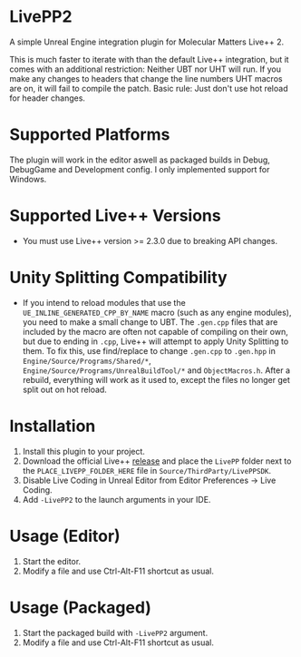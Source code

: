 # LivePP2
A simple Unreal Engine integration plugin for Molecular Matters Live++ 2.  

This is much faster to iterate with than the default Live++ integration, but it comes with an additional restriction: Neither UBT nor UHT will run. If you make any changes to headers that change the line numbers UHT macros are on, it will fail to compile the patch. Basic rule: Just don't use hot reload for header changes.

# Supported Platforms
The plugin will work in the editor aswell as packaged builds in Debug, DebugGame and Development config. I only implemented support for Windows.

# Supported Live++ Versions
- You must use Live++ version >= 2.3.0 due to breaking API changes.

# Unity Splitting Compatibility
- If you intend to reload modules that use the `UE_INLINE_GENERATED_CPP_BY_NAME` macro (such as any engine modules), you need to make a small change to UBT. The `.gen.cpp` files that are included by the macro are often not capable of compiling on their own, but due to ending in `.cpp`, Live++ will attempt to apply Unity Splitting to them. To fix this, use find/replace to change `.gen.cpp` to `.gen.hpp` in `Engine/Source/Programs/Shared/*`, `Engine/Source/Programs/UnrealBuildTool/*` and `ObjectMacros.h`. After a rebuild, everything will work as it used to, except the files no longer get split out on hot reload.

# Installation
1) Install this plugin to your project.
2) Download the official Live++ [release](https://liveplusplus.tech/releases.html) and place the `LivePP` folder next to the `PLACE_LIVEPP_FOLDER_HERE` file in `Source/ThirdParty/LivePPSDK`.
3) Disable Live Coding in Unreal Editor from Editor Preferences -> Live Coding.
4) Add `-LivePP2` to the launch arguments in your IDE.

# Usage (Editor)
1) Start the editor.
2) Modify a file and use Ctrl-Alt-F11 shortcut as usual.

# Usage (Packaged)
1) Start the packaged build with `-LivePP2` argument.
2) Modify a file and use Ctrl-Alt-F11 shortcut as usual.
